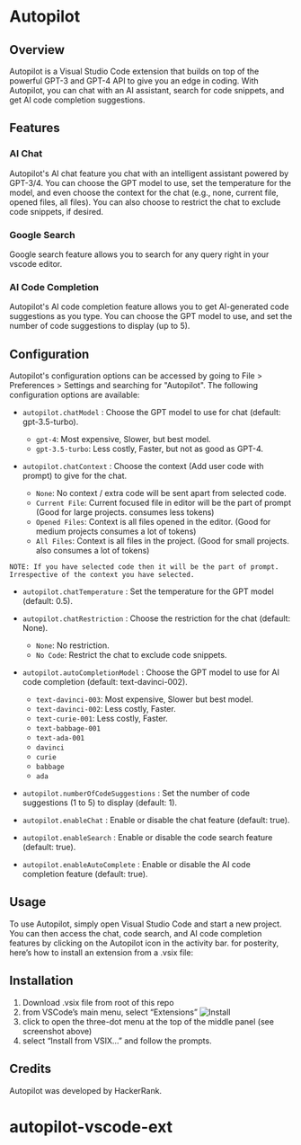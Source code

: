 # Autopilot

## Overview

Autopilot is a Visual Studio Code extension that builds on top of the powerful GPT-3 and GPT-4 API to give you an edge in coding. With Autopilot, you can chat with an AI assistant, search for code snippets, and get AI code completion suggestions.

## Features

### AI Chat

Autopilot's AI chat feature you chat with an intelligent assistant powered by GPT-3/4. You can choose the GPT model to use, set the temperature for the model, and even choose the context for the chat (e.g., none, current file, opened files, all files). You can also choose to restrict the chat to exclude code snippets, if desired.

### Google Search

Google search feature allows you to search for any query right in your vscode editor.

### AI Code Completion

Autopilot's AI code completion feature allows you to get AI-generated code suggestions as you type. You can choose the GPT model to use, and set the number of code suggestions to display (up to 5).

## Configuration

Autopilot's configuration options can be accessed by going to File > Preferences > Settings and searching for "Autopilot". The following configuration options are available:

- `autopilot.chatModel` : Choose the GPT model to use for chat (default: gpt-3.5-turbo).
  - `gpt-4`: Most expensive, Slower, but best model.
  - `gpt-3.5-turbo`: Less costly, Faster, but not as good as GPT-4.
- `autopilot.chatContext` : Choose the context (Add user code with prompt) to give for the chat.

  - `None`: No context / extra code will be sent apart from selected code.
  - `Current File`: Current focused file in editor will be the part of prompt (Good for large projects. consumes less tokens)
  - `Opened Files`: Context is all files opened in the editor. (Good for medium projects consumes a lot of tokens)
  - `All Files`: Context is all files in the project. (Good for small projects. also consumes a lot of tokens)

```
NOTE: If you have selected code then it will be the part of prompt. Irrespective of the context you have selected.
```

- `autopilot.chatTemperature` : Set the temperature for the GPT model (default: 0.5).
- `autopilot.chatRestriction` : Choose the restriction for the chat (default: None).
  - `None`: No restriction.
  - `No Code`: Restrict the chat to exclude code snippets.
- `autopilot.autoCompletionModel` : Choose the GPT model to use for AI code completion (default: text-davinci-002).

  - `text-davinci-003`: Most expensive, Slower but best model.
  - `text-davinci-002`: Less costly, Faster.
  - `text-curie-001`: Less costly, Faster.
  - `text-babbage-001`
  - `text-ada-001`
  - `davinci`
  - `curie`
  - `babbage`
  - `ada`

- `autopilot.numberOfCodeSuggestions` : Set the number of code suggestions (1 to 5) to display (default: 1).
- `autopilot.enableChat` : Enable or disable the chat feature (default: true).
- `autopilot.enableSearch` : Enable or disable the code search feature (default: true).
- `autopilot.enableAutoComplete` : Enable or disable the AI code completion feature (default: true).

## Usage

To use Autopilot, simply open Visual Studio Code and start a new project. You can then access the chat, code search, and AI code completion features by clicking on the Autopilot icon in the activity bar.
for posterity, here’s how to install an extension from a .vsix file:

## Installation

1. Download .vsix file from root of this repo
2. from VSCode’s main menu, select “Extensions”
   ![Install](https://global.discourse-cdn.com/business7/uploads/particle/original/3X/d/b/db4de268a3c2e19e5fd53e82bb12437272da2868.png)
3. click to open the three-dot menu at the top of the middle panel (see screenshot above)
4. select “Install from VSIX…” and follow the prompts.

## Credits

Autopilot was developed by HackerRank.

# autopilot-vscode-ext

